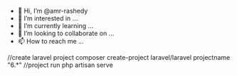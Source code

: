 - 👋 Hi, I’m @amr-rashedy
- 👀 I’m interested in ...
- 🌱 I’m currently learning ...
- 💞️ I’m looking to collaborate on ...
- 📫 How to reach me ...

<!---
amr-rashedy/amr-rashedy is a ✨ special ✨ repository because its `README.md` (this file) appears on your GitHub profile.
You can click the Preview link to take a look at your changes.
--->
//create laravel project
composer create-project laravel/laravel projectname "6.*"
//project run
php artisan serve
